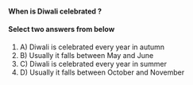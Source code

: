 <!-- Answer = 05cf281c050be3da4eecf3bc6e8aac1b -->
#### When is Diwali celebrated ?

#### Select two answers from below
1. A) Diwali is celebrated every year in autumn
2. B) Usually it falls between May and June
3. C) Diwali is celebrated every year in summer
4. D) Usually it falls between October and November
